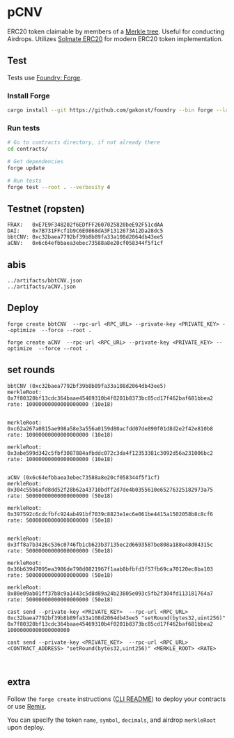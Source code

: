 # pCNV

ERC20 token claimable by members of a [Merkle tree](https://en.wikipedia.org/wiki/Merkle_tree). Useful for conducting Airdrops. Utilizes [Solmate ERC20](https://github.com/Rari-Capital/solmate/blob/main/src/tokens/ERC20.sol) for modern ERC20 token implementation.

## Test

Tests use [Foundry: Forge](https://github.com/gakonst/foundry).

### Install Forge

```bash
cargo install --git https://github.com/gakonst/foundry --bin forge --locked
```

### Run tests

```bash
# Go to contracts directory, if not already there
cd contracts/

# Get dependencies
forge update

# Run tests
forge test --root . --verbosity 4
```

## Testnet (ropsten)

```
FRAX:   0xE7E9F348202f6EDfFF2607025820beE92F51cdAA
DAI:    0x7B731FFcf1b9C6E0868dA3F1312673A12Da28dc5
bbtCNV: 0xc32baea7792bf39b8b89fa33a108d2064db43ee5
aCNV:   0x6c64efbbaea3ebec73588a8e20cf058344f5f1cf

```

## abis

```
../artifacts/bbtCNV.json
../artifacts/aCNV.json
```

## Deploy

```
forge create bbtCNV  --rpc-url <RPC_URL> --private-key <PRIVATE_KEY> --optimize  --force --root .

forge create aCNV  --rpc-url <RPC_URL> --private-key <PRIVATE_KEY> --optimize  --force --root .
```



## set rounds
```
bbtCNV (0xc32baea7792bf39b8b89fa33a108d2064db43ee5)
merkleRoot: 0x7f80320bf13cdc364baae45469310b4f0201b8373bc85cd17f462baf681bbea2
rate: 10000000000000000000 (10e18)


merkleRoot: 0xc62a267a0815ae998a58e3a556a0159d80acfdd07de890f01d8d2e2f42e810b8
rate: 10000000000000000000 (10e18)

merkleRoot: 0x3abe599d342c5fbf3087884afbddc072c3da4f12353381c3092d56a231006bc2
rate: 10000000000000000000 (10e18)


```


```
aCNV (0x6c64efbbaea3ebec73588a8e20cf058344f5f1cf)
merkleRoot: 0x304c55b6afd8dd52f28b62a43710bdff2d7de4b0355610e65276325182973a75
rate: 50000000000000000000 (50e18)

merkleRoot: 0x397592c6cdcfbfc924ab491bf7039c8823e1ec6e061be4415a1502058b8c8cf6
rate: 50000000000000000000 (50e18)


merkleRoot: 0x3ff8a7b3426c536c0746fb1cb623b37135ec2d6693587be808a188e48d04315c
rate: 50000000000000000000 (50e18)

merkleRoot: 0x36b639d7095ea3986de798d0821967f1aab8bfbfd3f57fb69ca70120ec8ba103
rate: 50000000000000000000 (50e18)

merkleRoot: 0x80e09ab01ff37b8c9a1443c5d8d89a24b23805e093c5fb2f304fd113181764a7
rate: 50000000000000000000 (50e18)

```






```
cast send --private-key <PRIVATE_KEY>  --rpc-url <RPC_URL>  0xc32baea7792bf39b8b89fa33a108d2064db43ee5 "setRound(bytes32,uint256)" 0x7f80320bf13cdc364baae45469310b4f0201b8373bc85cd17f462baf681bbea2 10000000000000000000

cast send --private-key <PRIVATE_KEY>  --rpc-url <RPC_URL>  <CONTRACT_ADDRESS> "setRound(bytes32,uint256)" <MERKLE_ROOT> <RATE>



```

## extra

Follow the `forge create` instructions ([CLI README](https://github.com/gakonst/foundry/blob/master/cli/README.md#build)) to deploy your contracts or use [Remix](https://remix.ethereum.org/).

You can specify the token `name`, `symbol`, `decimals`, and airdrop `merkleRoot` upon deploy.

